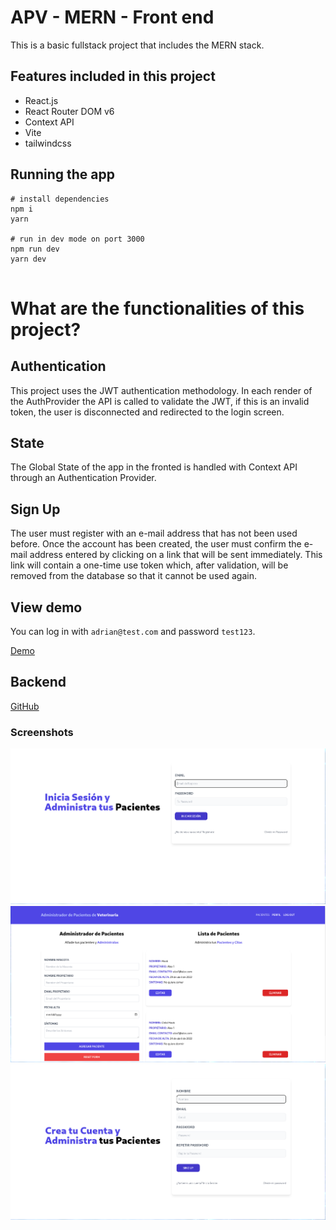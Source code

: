 # APV - MERN - Front end

This is a basic fullstack project that includes the MERN stack.

## Features included in this project

- React.js
- React Router DOM v6
- Context API
- Vite
- tailwindcss

## Running the app

```
# install dependencies
npm i
yarn

# run in dev mode on port 3000
npm run dev
yarn dev


```

# What are the functionalities of this project?

## Authentication

This project uses the JWT authentication methodology. In each render of the AuthProvider the API is called to validate the JWT, if this is an invalid token, the user is disconnected and redirected to the login screen.

## State

The Global State of the app in the fronted is handled with Context API through an Authentication Provider.

## Sign Up

The user must register with an e-mail address that has not been used before. Once the account has been created, the user must confirm the e-mail address entered by clicking on a link that will be sent immediately.
This link will contain a one-time use token which, after validation, will be removed from the database so that it cannot be used again.

## View demo

You can log in with `adrian@test.com` and password `test123`.

[Demo](https://apv-mern-adrianlx.netlify.app/)

## Backend

[GitHub](https://github.com/adrianAlx/apv-mern-back)

### Screenshots

![LogIn](.screenshots/login.png)
![Admi](.screenshots/admin.png)
![SignUp](.screenshots/sign-up.png)

